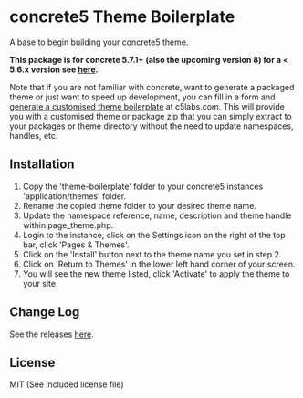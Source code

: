 # concrete5 Theme Boilerplate
A base to begin building your concrete5 theme.

**This package is for concrete 5.7.1+ (also the upcoming version 8) for a < 5.6.x version see [here](https://github.com/olsgreen/concrete5-theme-boilerplate/tree/1.0).**

Note that if you are not familiar with concrete, want to generate a packaged theme or just want to speed up development, you can fill in a form and [generate a customised theme boilerplate](https://c5labs.com/concrete5-boilerplate/concrete5-starter-theme) at c5labs.com. This will provide you with a customised theme or package zip that you can simply extract to your packages or theme directory without the need to update namespaces, handles, etc.

## Installation

1. Copy the 'theme-boilerplate' folder to your concrete5 instances 'application/themes' folder.
2. Rename the copied theme folder to your desired theme name.
3. Update the namespace reference, name, description and theme handle within page_theme.php.
4. Login to the instance, click on the Settings icon on the right of the top bar, click 'Pages & Themes'.
5. Click on the 'Install' button next to the theme name you set in step 2.
6. Click on 'Return to Themes' in the lower left hand corner of your screen.
7. You will see the new theme listed, click 'Activate' to apply the theme to your site.

## Change Log

See the releases [here](https://github.com/c5labs/theme-boilerplate/releases).

## License

MIT (See included license file)
